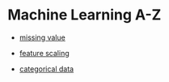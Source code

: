 # Machine Learning A-Z
- [missing value](missing_value.md)  

- [feature scaling](feature_scaling.md)  

- [categorical data](categorical_data.md)
